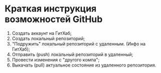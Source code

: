 # Краткая инструкция возможностей GitHub

1. Создать аккаунт на ГитХаб;
2. Создать локальный репозиторий;
3. "Подружить" локальный репозиторий с удаленным. (Инфо на ГитХаб);
4. Отправить (push) локальный репозиторий в удаленный;
5. Провести изменения с "другого компа";
6. Выкачать (pull) актуальное состояние из удаленного репозитория.